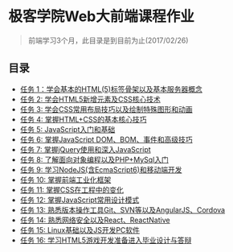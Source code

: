 <html lang="en">

<head>
    <meta charset="utf-8">
</head
    <body>
        <h1>极客学院Web大前端课程作业</h1>
        <blockquote>
            <p>前端学习3个月，此目录是到目前为止(2017/02/26)</p>
        </blockquote>
        <h2>目录</h2>
        <ul>
            <li><a href="https://github.com/chenchuangjie/jikexueyuan_lesson/tree/master/Lesson1-Basic_HTML">任务 1：学会基本的HTML(5)标签骨架以及基本服务器概念</a></li>
            <li><a href="https://github.com/chenchuangjie/jikexueyuan_lesson/tree/master/Lesson2-Core_of_CSS">任务 2: 学会HTML5新增元素及CSS核心技术</a></li>
            <li><a href="https://github.com/chenchuangjie/jikexueyuan_lesson/tree/master/Lesson3-Adanced_of_HTML_CSS">任务 3: 学会CSS常用布局技巧以及绘制特殊图形和动画</a></li>
            <li><a href="https://github.com/chenchuangjie/jikexueyuan_lesson/tree/master/Lesson4-Core_of_CSS">任务 4: 掌握HTML+CSS的基本核心技巧</a></li>
            <li><a href="https://github.com/chenchuangjie/jikexueyuan_lesson/tree/master/Lesson5-basic_JavaScript">任务 5: JavaScript入门和基础</a></li>
            <li><a href="https://github.com/chenchuangjie/jikexueyuan_lesson/tree/master/Lesson6-JavaStript_DOM">任务 6: 掌握JavaScript DOM、BOM、事件和高级技巧</a></li>
            <li><a href="https://github.com/chenchuangjie/jikexueyuan_lesson/tree/master/Lesson7-JQuery">任务 7: 掌握jQuery使用和深入JavaScript</a></li>
            <li><a href="https://github.com/chenchuangjie/jikexueyuan_lesson/tree/master/Lesson8-PHP_MySQL">任务 8: 了解面向对象编程以及PHP+MySql入门</a></li>
            <li><a href="https://github.com/chenchuangjie/jikexueyuan_lesson/tree/master/Lesson9-NodeJS_MySQL">任务 9: 学习NodeJS(含EcmaScript6)和移动端开发</a></li>
            <li><a href="https://github.com/chenchuangjie/jikexueyuan_lesson/tree/master/Lesson10-Fis3">任务 10: 掌握前端工业化框架</a></li>
            <li><a href="https://github.com/chenchuangjie/jikexueyuan_lesson/tree/master/Lesson11-SASS_Compass">任务 11: 掌握CSS在工程中的变化</a></li>
            <li><a href="https://github.com/chenchuangjie/jikexueyuan_lesson/tree/master/Lesson12-JavaScritp_DesignPattern">任务 12: 掌握JavaScript常用设计模式</a></li>
            <li><a href="https://github.com/chenchuangjie/jikexueyuan_lesson/tree/master/Lesson13-Git_GitHub">任务 13: 熟悉版本操作工具Git、SVN等以及AngularJS、Cordova</a></li>
            <li><a href="#">任务 14: 熟悉网络安全以及React、ReactNative</a></li>
            <li><a href="#">任务 15: Linux基础以及JS开发PC软件</a></li>
            <li><a href="#">任务 16: 学习HTML5游戏开发准备进入毕业设计与答辩</a></li>
        </ul>
    </body>

</html>
